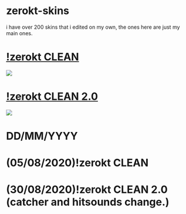 # zerokt-skins
i have over 200 skins that i edited on my own, the ones here are just my main ones.

# [!zerokt CLEAN](https://drive.google.com/file/d/1H8QpSHZbAfcKJi8TzOI-OldjuHirLMOp/view?usp=sharing)
![](https://osu.ppy.sh/ss/15474705/778c)

# [!zerokt CLEAN 2.0](https://drive.google.com/file/d/1s_ZxLAJIi-x8wd42UzFIBwg28T0TSs67/view?usp=sharing) 
![](https://osu.ppy.sh/ss/15474712/7eab)

#  DD/MM/YYYY
# (05/08/2020)!zerokt CLEAN
# (30/08/2020)!zerokt CLEAN 2.0  (catcher and hitsounds change.)
